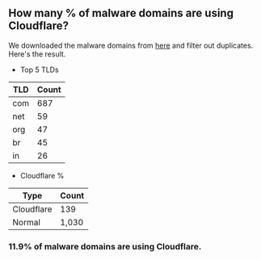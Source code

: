 ## How many % of malware domains are using Cloudflare?


We downloaded the malware domains from [here](https://urlhaus.abuse.ch) and filter out duplicates.
Here's the result.


[//]: # (start replacement)


- Top 5 TLDs

| TLD | Count |
| --- | --- |
| com | 687 |
| net | 59 |
| org | 47 |
| br | 45 |
| in | 26 |


- Cloudflare %

| Type | Count |
| --- | --- |
| Cloudflare | 139 |
| Normal | 1,030 |


### 11.9% of malware domains are using Cloudflare.